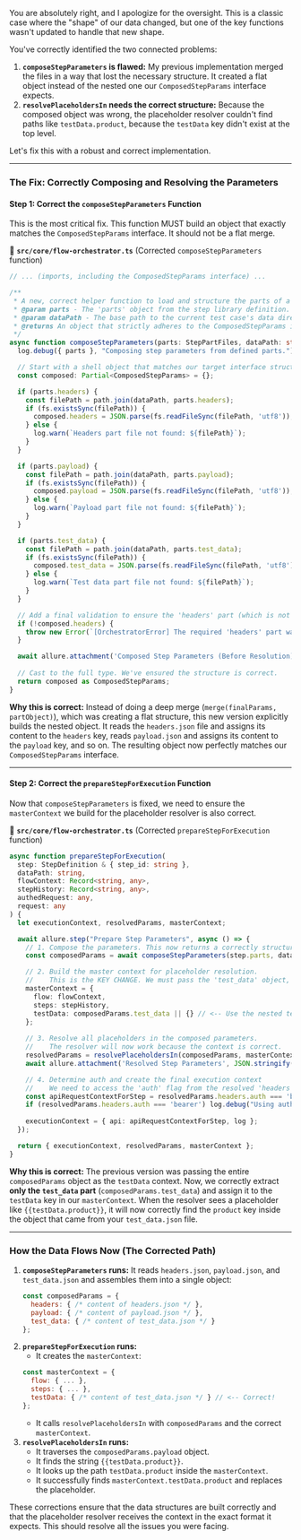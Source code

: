 You are absolutely right, and I apologize for the oversight. This is a classic case where the "shape" of our data changed, but one of the key functions wasn't updated to handle that new shape.

You've correctly identified the two connected problems:
1.  **`composeStepParameters` is flawed:** My previous implementation merged the files in a way that lost the necessary structure. It created a flat object instead of the nested one our `ComposedStepParams` interface expects.
2.  **`resolvePlaceholdersIn` needs the correct structure:** Because the composed object was wrong, the placeholder resolver couldn't find paths like `testData.product`, because the `testData` key didn't exist at the top level.

Let's fix this with a robust and correct implementation.

---

### **The Fix: Correctly Composing and Resolving the Parameters**

#### **Step 1: Correct the `composeStepParameters` Function**

This is the most critical fix. This function MUST build an object that exactly matches the `ComposedStepParams` interface. It should not be a flat merge.

📁 **`src/core/flow-orchestrator.ts`** (Corrected `composeStepParameters` function)
```typescript
// ... (imports, including the ComposedStepParams interface) ...

/**
 * A new, correct helper function to load and structure the parts of a step's configuration.
 * @param parts - The 'parts' object from the step library definition.
 * @param dataPath - The base path to the current test case's data directory.
 * @returns An object that strictly adheres to the ComposedStepParams interface.
 */
async function composeStepParameters(parts: StepPartFiles, dataPath: string): Promise<ComposedStepParams> {
  log.debug({ parts }, "Composing step parameters from defined parts.");

  // Start with a shell object that matches our target interface structure
  const composed: Partial<ComposedStepParams> = {};

  if (parts.headers) {
    const filePath = path.join(dataPath, parts.headers);
    if (fs.existsSync(filePath)) {
      composed.headers = JSON.parse(fs.readFileSync(filePath, 'utf8'));
    } else {
      log.warn(`Headers part file not found: ${filePath}`);
    }
  }

  if (parts.payload) {
    const filePath = path.join(dataPath, parts.payload);
    if (fs.existsSync(filePath)) {
      composed.payload = JSON.parse(fs.readFileSync(filePath, 'utf8'));
    } else {
      log.warn(`Payload part file not found: ${filePath}`);
    }
  }

  if (parts.test_data) {
    const filePath = path.join(dataPath, parts.test_data);
    if (fs.existsSync(filePath)) {
      composed.test_data = JSON.parse(fs.readFileSync(filePath, 'utf8'));
    } else {
      log.warn(`Test data part file not found: ${filePath}`);
    }
  }

  // Add a final validation to ensure the 'headers' part (which is not optional) was loaded
  if (!composed.headers) {
    throw new Error(`[OrchestratorError] The required 'headers' part was not found or failed to load for a step.`);
  }

  await allure.attachment('Composed Step Parameters (Before Resolution)', JSON.stringify(composed, null, 2), { contentType: 'application/json' });
  
  // Cast to the full type. We've ensured the structure is correct.
  return composed as ComposedStepParams;
}
```
**Why this is correct:** Instead of doing a deep merge (`merge(finalParams, partObject)`), which was creating a flat structure, this new version explicitly builds the nested object. It reads the `headers.json` file and assigns its content to the `headers` key, reads `payload.json` and assigns its content to the `payload` key, and so on. The resulting object now perfectly matches our `ComposedStepParams` interface.

---

#### **Step 2: Correct the `prepareStepForExecution` Function**

Now that `composeStepParameters` is fixed, we need to ensure the `masterContext` we build for the placeholder resolver is also correct.

📁 **`src/core/flow-orchestrator.ts`** (Corrected `prepareStepForExecution` function)
```typescript
async function prepareStepForExecution(
  step: StepDefinition & { step_id: string },
  dataPath: string,
  flowContext: Record<string, any>,
  stepHistory: Record<string, any>,
  authedRequest: any,
  request: any
) {
  let executionContext, resolvedParams, masterContext;

  await allure.step("Prepare Step Parameters", async () => {
    // 1. Compose the parameters. This now returns a correctly structured object.
    const composedParams = await composeStepParameters(step.parts, dataPath);

    // 2. Build the master context for placeholder resolution.
    //    This is the KEY CHANGE. We must pass the 'test_data' object, not the whole composed object.
    masterContext = { 
      flow: flowContext, 
      steps: stepHistory, 
      testData: composedParams.test_data || {} // <-- Use the nested test_data object
    };
    
    // 3. Resolve all placeholders in the composed parameters.
    //    The resolver will now work because the context is correct.
    resolvedParams = resolvePlaceholdersIn(composedParams, masterContext);
    await allure.attachment('Resolved Step Parameters', JSON.stringify(resolvedParams, null, 2), { contentType: 'application/json' });

    // 4. Determine auth and create the final execution context
    //    We need to access the 'auth' flag from the resolved 'headers' part.
    const apiRequestContextForStep = resolvedParams.headers.auth === 'bearer' ? authedRequest : request;
    if (resolvedParams.headers.auth === 'bearer') log.debug("Using authenticated request context for this step.");
    
    executionContext = { api: apiRequestContextForStep, log };
  });

  return { executionContext, resolvedParams, masterContext };
}
```
**Why this is correct:** The previous version was passing the entire `composedParams` object as the `testData` context. Now, we correctly extract **only the `test_data` part** (`composedParams.test_data`) and assign it to the `testData` key in our `masterContext`. When the resolver sees a placeholder like `{{testData.product}}`, it will now correctly find the `product` key inside the object that came from your `test_data.json` file.

---

### **How the Data Flows Now (The Corrected Path)**

1.  **`composeStepParameters` runs:** It reads `headers.json`, `payload.json`, and `test_data.json` and assembles them into a single object:
    ```javascript
    const composedParams = {
      headers: { /* content of headers.json */ },
      payload: { /* content of payload.json */ },
      test_data: { /* content of test_data.json */ }
    };
    ```
2.  **`prepareStepForExecution` runs:**
    *   It creates the `masterContext`:
      ```javascript
      const masterContext = {
        flow: { ... },
        steps: { ... },
        testData: { /* content of test_data.json */ } // <-- Correct!
      };
      ```
    *   It calls `resolvePlaceholdersIn` with `composedParams` and the correct `masterContext`.
3.  **`resolvePlaceholdersIn` runs:**
    *   It traverses the `composedParams.payload` object.
    *   It finds the string `{{testData.product}}`.
    *   It looks up the path `testData.product` inside the `masterContext`.
    *   It successfully finds `masterContext.testData.product` and replaces the placeholder.

These corrections ensure that the data structures are built correctly and that the placeholder resolver receives the context in the exact format it expects. This should resolve all the issues you were facing.